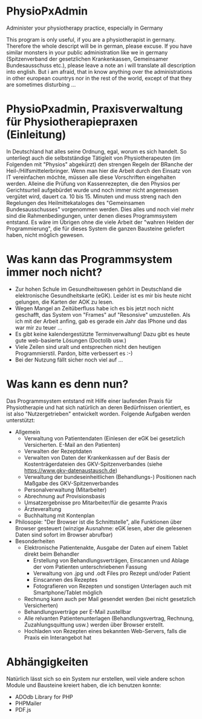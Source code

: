 # PhysioPxAdmin
Administer your physiotherapy practice, especially in Germany

This program is only useful, if you are a physiotherapist in germany. Therefore the whole descript will be in german, please excuse. If you have similar monsters in your public administration like we in germany (Spitzenverband der gesetzlichen Krankenkassen, Gemeinsamer Bundesausschuss etc.), please leave a note an i will translate all description into english. But i am afraid, that in know anything over the administrations in other european countrys nor in the rest of the world, except of that they are sometimes disturbing ...
# PhysioPxadmin, Praxisverwaltung für Physiotherapiepraxen (Einleitung)
In Deutschland hat alles seine Ordnung, egal, worum es sich handelt. So unterliegt auch die selbstständige Tätigleit von Physiotherapeuten (im Folgenden mit "Physios" abgekürzt) den strengen Regeln der BRanche der Heil-/Hilfsmittelerbringer. Wenn man hier die Arbeit durch den Einsatz von IT vereinfachen möchte, müssen alle diese Vorschriften eingehalten werden. Alleine die Prüfung von Kassenrezepten, die den Physios per Gerichtsurteil aufgebürdet wurde und noch immer nicht angemessen vergütet wird, dauert ca. 10 bis 15. Minuten und muss streng nach den Regelungen des Heilmittekataloges des "Gemeinsamen Bundesausschusses" vorgenommen werden. Dies alles und noch viel mehr sind die Rahmenbedingungen, unter denen dieses Programmsystem entstand. Es wäre im Übrigen ohne die viele Arbeit der "wahren Helden der Programmierung", die für dieses System die ganzen Bausteine geliefert haben, nicht möglich gewesen.
# Was kann das Programmsystem immer noch nicht?
- Zur hohen Schule im Gesundheitswesen gehört in Deutschland die elektronische Gesundheitskarte (eGK). Leider ist es mir bis heute nicht gelungen, die Karten der AOK zu lesen.
- Wegen Mangel an Zeitüberfluss habe ich es bis jetzt noch nicht geschafft, das System von "Frames" auf "Resonsive" umzustellen. Als ich mit der Arbeit anfing, gab es gerade ein Jahr das IPhone und das war mir zu teuer ...
- Es gibt keine kalendergestützte Terminverwaltung! Dazu gibt es heute gute web-basierte Lösungen (Doctolib usw.)
- Viele Zeilen sind uralt und entsprechen nicht den heutigen Programmierstil. Pardon, bitte verbessert es :-)
- Bei der Nutzung fällt sicher noch viel auf ...
# Was kann es denn nun?
Das Programmsystem entstand mit Hilfe einer laufenden Praxis für Physiotherapie und hat sich natürlich an deren Bedürfnissen orientiert, es ist also "Nutzergetrieben" entwickelt worden. Folgende Aufgaben werden unterstützt:
- Allgemein
  - Verwaltung von Patientendaten (Einlesen der eGK bei gesetzlich Versicherten. E-Mail an den Patienten)
  - Verwalten der Rezeptdaten 
  - Verwalten von Daten der Krankenkassen auf der Basis der Kostenträgerdateien des GKV-Spitzenverbandes (siehe https://www.gkv-datenaustausch.de)
  - Verwaltung der bundeseinheitlichen (Behandlungs-) Positionen nach Maßgabe des GKV-Spitzenverbandes
  - Personalverwaltung (Mitarbeiter)
   - Abrechnung auf Provisionsbasis
   - Umsatzergebnisse pro Mitarbeiter/für die gesamte Praxis
  - Ärzteveraltung
  - Buchhaltung mit Kontenplan
- Philosopie: "Der Browser ist die Schnittstelle", alle Funktionen über Browser gesteuert (winzige Ausnahme: eGK lesen, aber die gelesenen Daten sind sofort im Browser abrufbar)
- Besonderheiten
  - Elektronische Patientenakte, Ausgabe der Daten auf einem Tablet direkt beim Behandler
    - Erstellung von Behandlungsverträgen, Einscannen und Ablage der vom Patienten unterschriebenen Fassung
    - Verwaltung von .jpg und .odt Files pro Rezept und/oder Patient
    - Einscannen des Rezeptes 
    - Fotografieren von Rezepten und sonstigen Unterlagen auch mit Smartphone/Tablet möglich
  - Rechnung kann auch per Mail gesendet werden (bei nicht gesetzlich Versicherten)
  - Behandlungsverträge per E-Mail zustellbar
  - Alle relvanten Patientenunterlagen (Behandlungsvertrag, Rechnung, Zuzahlungsquittung usw.) werden über Browser erstellt.
  - Hochladen von Rezepten eines bekannten Web-Servers, falls die Praxis ein Interangebot hat
# Abhängigkeiten
Natürlich lässt sich so ein System nur erstellen, weil viele andere schon Module und Bausteine kreiert haben, die ich benutzen konnte:
- ADOdb Library for PHP
- PHPMailer
- PDF.js
  
